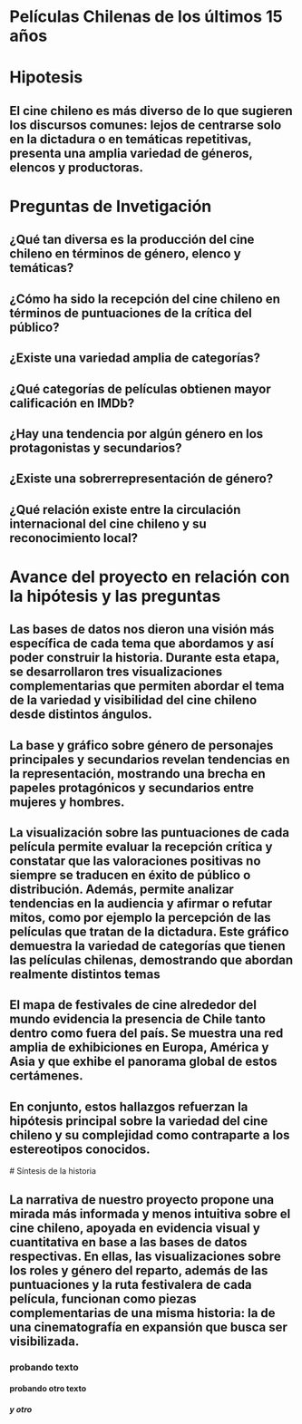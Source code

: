# Películas Chilenas de los últimos 15 años 

# Hipotesis 

## El cine chileno es más diverso de lo que sugieren los discursos comunes: lejos de centrarse solo en la dictadura o en temáticas repetitivas, presenta una amplia variedad de géneros, elencos y productoras. 

# Preguntas de Invetigación

## ¿Qué tan diversa es la producción del cine chileno en términos de género, elenco y temáticas?
## ¿Cómo ha sido la recepción del cine chileno en términos de puntuaciones de la crítica del público?
## ¿Existe una variedad amplia de categorías?
## ¿Qué categorías de películas obtienen mayor calificación en IMDb?
## ¿Hay una tendencia por algún género en los protagonistas y secundarios?
## ¿Existe una sobrerrepresentación de género?
## ¿Qué relación existe entre la circulación internacional del cine chileno y su reconocimiento local?


# Avance del proyecto en relación con la hipótesis y las preguntas 
## Las bases de datos nos dieron una visión más específica de cada tema que abordamos y así poder construir la historia. Durante esta etapa, se desarrollaron tres visualizaciones complementarias que permiten abordar el tema de la variedad y visibilidad del cine chileno desde distintos ángulos.
## La base y gráfico sobre género de personajes principales y secundarios revelan tendencias en la representación, mostrando una brecha en papeles protagónicos y secundarios entre mujeres y hombres.
## La visualización sobre las puntuaciones de cada película permite evaluar la recepción crítica y constatar que las valoraciones positivas no siempre se traducen en éxito de público o distribución. Además, permite analizar tendencias en la audiencia y afirmar o refutar mitos, como por ejemplo la percepción de las películas que tratan de la dictadura. Este gráfico demuestra la variedad de categorías que tienen las películas chilenas, demostrando que abordan realmente distintos temas
## El mapa de festivales de cine alrededor del mundo evidencia la presencia de Chile tanto dentro como fuera del país. Se muestra una red amplia de exhibiciones en Europa, América y Asia y que exhibe el panorama global de estos certámenes. 
## En conjunto, estos hallazgos refuerzan la hipótesis principal sobre la variedad del cine chileno y su complejidad como contraparte a los estereotipos conocidos. 

# Síntesis de la historia 

## La narrativa de nuestro proyecto propone una mirada más informada y menos intuitiva sobre el cine chileno, apoyada en evidencia visual y cuantitativa en base a las bases de datos respectivas. En ellas, las visualizaciones sobre los roles y género del reparto, además de las puntuaciones y la ruta festivalera de cada película, funcionan como piezas complementarias de una misma historia: la de una cinematografía en expansión que busca ser visibilizada. 

### probando texto
#### probando otro texto 
##### y otro